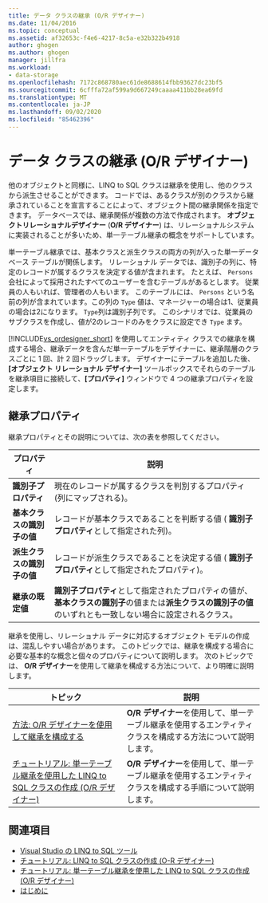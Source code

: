 ```yaml
---
title: データ クラスの継承 (O/R デザイナー)
ms.date: 11/04/2016
ms.topic: conceptual
ms.assetid: af32653c-f4e6-4217-8c5a-e32b322b4918
author: ghogen
ms.author: ghogen
manager: jillfra
ms.workload:
- data-storage
ms.openlocfilehash: 7172c868780aec61de8688614fbb93627dc23bf5
ms.sourcegitcommit: 6cfffa72af599a9d667249caaaa411bb28ea69fd
ms.translationtype: MT
ms.contentlocale: ja-JP
ms.lasthandoff: 09/02/2020
ms.locfileid: "85462396"
---
```

# <a name="data-class-inheritance-or-designer"></a>データ クラスの継承 (O/R デザイナー)

他のオブジェクトと同様に、LINQ to SQL クラスは継承を使用し、他のクラスから派生させることができます。 コードでは、あるクラスが別のクラスから継承されていることを宣言することによって、オブジェクト間の継承関係を指定できます。 データベースでは、継承関係が複数の方法で作成されます。 **オブジェクトリレーショナルデザイナー** (**O/R デザイナー**) は、リレーショナルシステムに実装されることが多いため、単一テーブル継承の概念をサポートしています。

単一テーブル継承では、基本クラスと派生クラスの両方の列が入った単一データベース テーブルが関係します。 リレーショナル データでは、識別子の列に、特定のレコードが属するクラスを決定する値が含まれます。 たとえば、 `Persons` 会社によって採用されたすべてのユーザーを含むテーブルがあるとします。 従業員の人もいれば、管理者の人もいます。 このテーブルには、 `Persons` という名前の列が含まれています。この列の `Type` 値は、マネージャーの場合は1、従業員の場合は2になります。 `Type`列は識別子列です。 このシナリオでは、従業員のサブクラスを作成し、値が2のレコードのみをクラスに設定でき `Type` ます。

[!INCLUDE[vs_ordesigner_short](../data-tools/includes/vs_ordesigner_short_md.md)] を使用してエンティティ クラスでの継承を構成する場合、継承データを含んだ単一テーブルをデザイナーに、継承階層のクラスごとに 1 回、計 2 回ドラッグします。 デザイナーにテーブルを追加した後、**[オブジェクト リレーショナル デザイナー]** ツールボックスでそれらのテーブルを継承項目に接続して、**[プロパティ]** ウィンドウで 4 つの継承プロパティを設定します。

## <a name="inheritance-properties"></a>継承プロパティ

継承プロパティとその説明については、次の表を参照してください。

|プロパティ|説明|
|--------------|-----------------|
|**識別子プロパティ**|現在のレコードが属するクラスを判別するプロパティ (列にマップされる)。|
|**基本クラスの識別子の値**|レコードが基本クラスであることを判断する値 ( **識別子プロパティ**として指定された列)。|
|**派生クラスの識別子の値**|レコードが派生クラスであることを決定する値 ( **識別子プロパティ**として指定されたプロパティ)。|
|**継承の既定値**|**識別子プロパティ**として指定されたプロパティの値が、**基本クラスの識別子**の値または**派生クラスの識別子の値**のいずれとも一致しない場合に設定されるクラス。|

継承を使用し、リレーショナル データに対応するオブジェクト モデルの作成は、混乱しやすい場合があります。 このトピックでは、継承を構成する場合に必要な基本的な概念と個々のプロパティについて説明します。 次のトピックでは、 **O/R デザイナー**を使用して継承を構成する方法について、より明確に説明します。

|トピック|説明|
|-----------|-----------------|
|[方法: O/R デザイナーを使用して継承を構成する](../data-tools/how-to-configure-inheritance-by-using-the-o-r-designer.md)|**O/R デザイナー**を使用して、単一テーブル継承を使用するエンティティクラスを構成する方法について説明します。|
|[チュートリアル: 単一テーブル継承を使用した LINQ to SQL クラスの作成 (O/R デザイナー)](../data-tools/walkthrough-creating-linq-to-sql-classes-by-using-single-table-inheritance-o-r-designer.md)|**O/R デザイナー**を使用して、単一テーブル継承を使用するエンティティクラスを構成する手順について説明します。|

## <a name="see-also"></a>関連項目

- [Visual Studio の LINQ to SQL ツール](../data-tools/linq-to-sql-tools-in-visual-studio2.md)
- [チュートリアル: LINQ to SQL クラスの作成 (O-R デザイナー)](how-to-create-linq-to-sql-classes-mapped-to-tables-and-views-o-r-designer.md)
- [チュートリアル: 単一テーブル継承を使用した LINQ to SQL クラスの作成 (O/R デザイナー)](../data-tools/walkthrough-creating-linq-to-sql-classes-by-using-single-table-inheritance-o-r-designer.md)
- [はじめに](/dotnet/framework/data/adonet/sql/linq/getting-started)